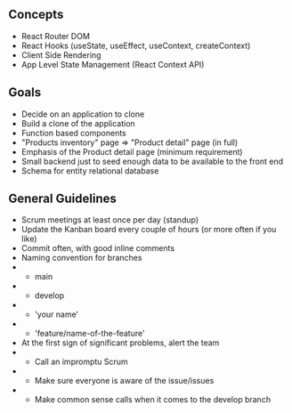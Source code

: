 ## Concepts
* React Router DOM
* React Hooks (useState, useEffect, useContext, createContext)
* Client Side Rendering
* App Level State Management (React Context API)

## Goals
* Decide on an application to clone
* Build a clone of the application
* Function based components
* "Products inventory" page => "Product detail" page (in full)
* Emphasis of the Product detail page (minimum requirement)
* Small backend just to seed enough data to be available to the front end
* Schema for entity relational database

## General Guidelines
* Scrum meetings at least once per day (standup)
* Update the Kanban board every couple of hours (or more often if you like)
* Commit often, with good inline comments
* Naming convention for branches
* - main
* - develop
* - 'your name'
* - 'feature/name-of-the-feature'
* At the first sign of significant problems, alert the team
* - Call an impromptu Scrum
* - Make sure everyone is aware of the issue/issues
* - Make common sense calls when it comes to the develop branch